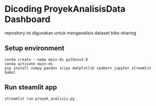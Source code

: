 # Dicoding ProyekAnalisisData Dashboard 
repository ini digunakan untuk menganalisis dataset bike-sharing 
## Setup environment
```
conda create --name main-ds python=3.9
conda activate main-ds
pip install numpy pandas scipy matplotlib seaborn jupyter streamlit babel
```
## Run steamlit app
```
streamlit run proyek_analisis.py

```